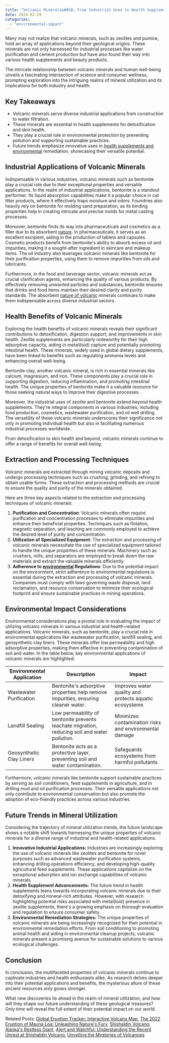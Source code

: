 ```yaml
---
title: "Volcanic Minerals&#058; From Industrial Uses to Health Supplements"
date: 2024-02-29
categories: 
  - "environmental-impact"
---
```


Many may not realize that volcanic minerals, such as zeolites and pumice, hold an array of applications beyond their geological origins. These minerals are not only harnessed for industrial processes like water purification and cement production but have also found their way into various health supplements and beauty products.

The intricate relationship between volcanic minerals and human well-being unveils a fascinating intersection of science and consumer wellness, prompting exploration into the intriguing realms of mineral utilization and its implications for both industry and health.

## Key Takeaways

- Volcanic minerals serve diverse industrial applications from construction to water filtration.
- These minerals are essential in health supplements for detoxification and skin health.
- They play a crucial role in environmental protection by preventing pollution and supporting sustainable practices.
- Future trends emphasize innovative uses in [health supplements and environmental](https://magmamatters.com/the-environmental-impact-of-volcanic-eruptions-2/ "The Environmental Impact of Volcanic Eruptions") remediation, showcasing their versatile potential.

## Industrial Applications of Volcanic Minerals

Indispensable in various industries, volcanic minerals such as bentonite play a crucial role due to their exceptional properties and versatile applications. In the realm of industrial applications, bentonite is a standout performer. Its liquid absorption capabilities make it a popular choice in cat litter products, where it effectively traps moisture and odors. Foundries also heavily rely on bentonite for molding sand preparation, as its binding properties help in creating intricate and precise molds for metal casting processes.

Moreover, bentonite finds its way into pharmaceuticals and cosmetics as a filler due to its absorbent [nature](https://magmamatters.com/the-art-and-science-of-volcano-monitoring/ "The Art and Science of Volcano Monitoring"). In pharmaceuticals, it serves as an excellent excipient, aiding in the production of tablets and capsules. Cosmetic products benefit from bentonite's ability to absorb excess oil and impurities, making it a sought-after ingredient in skincare and makeup items. The oil industry also leverages volcanic minerals like bentonite for their purification properties, using them to remove impurities from oils and lubricants.

Furthermore, in the food and beverage sector, volcanic minerals act as crucial clarification agents, enhancing the quality of various products. By effectively removing unwanted particles and substances, bentonite ensures that drinks and food items maintain their desired clarity and purity standards. The absorbent [nature of volcanic](https://magmamatters.com/understanding-volcanic-formation-a-comprehensive-guide/ "Understanding Volcanic Formation: A Comprehensive Guide") minerals continues to make them indispensable across diverse industrial sectors.

## Health Benefits of Volcanic Minerals

Exploring the health benefits of volcanic minerals reveals their significant contributions to detoxification, digestion support, and improvements in skin health. Zeolite supplements are particularly noteworthy for their high adsorptive capacity, aiding in metal(loid) capture and potentially promoting intestinal health. These minerals, widely used in global dietary supplements, have been linked to benefits such as regulating ammonia levels and enhancing overall well-being.

Bentonite clay, another volcanic mineral, is rich in essential minerals like calcium, magnesium, and iron. These components play a crucial role in supporting digestion, reducing inflammation, and promoting intestinal health. The unique properties of bentonite make it a valuable resource for those seeking natural ways to improve their digestive processes.

Moreover, the industrial uses of zeolite and bentonite extend beyond health supplements. They're integral components in various industries, including food production, cosmetics, wastewater purification, and oil well drilling. The versatility of these volcanic minerals underscores their significance not only in promoting individual health but also in facilitating numerous industrial processes worldwide.

From detoxification to skin health and beyond, volcanic minerals continue to offer a range of benefits for overall well-being.

## Extraction and Processing Techniques

Volcanic minerals are extracted through mining volcanic deposits and undergo processing techniques such as crushing, grinding, and refining to obtain usable forms. These extraction and processing methods are crucial to ensure the quality and purity of the minerals obtained.

Here are three key aspects related to the extraction and processing techniques of volcanic minerals:

1. **Purification and Concentration**: Volcanic minerals often require purification and concentration processes to eliminate impurities and enhance their beneficial properties. Techniques such as flotation, magnetic separation, and leaching are commonly employed to achieve the desired level of purity and concentration.
2. **Utilization of Specialized Equipment**: The extraction and processing of volcanic minerals necessitate the use of specialized equipment tailored to handle the unique properties of these minerals. Machinery such as crushers, mills, and separators are employed to break down the raw materials and extract the valuable minerals efficiently.
3. **Adherence to [environmental](https://magmamatters.com/geothermal-energy-and-its-volcanic-origins/ "Geothermal Energy and Its Volcanic Origins") Regulations**: Due to the potential impact on the environment, strict adherence to environmental regulations is essential during the extraction and processing of volcanic minerals. Companies must comply with laws governing waste disposal, land reclamation, and resource conservation to minimize their ecological footprint and ensure sustainable practices in mining operations.

## Environmental Impact Considerations

Environmental considerations play a pivotal role in evaluating the impact of utilizing volcanic minerals in various industrial and health-related applications. Volcanic minerals, such as bentonite, play a crucial role in environmental applications like wastewater purification, landfill sealing, and geosynthetic clay liners. These minerals offer low permeability and high adsorptive properties, making them effective in preventing contamination of soil and water. In the table below, key environmental applications of volcanic minerals are highlighted:

| Environmental Application | Description | Impact |
| --- | --- | --- |
| Wastewater Purification | Bentonite's adsorptive properties help remove impurities, ensuring cleaner water. | Improves water quality and protects aquatic ecosystems |
| Landfill Sealing | Low permeability of bentonite prevents leachate migration, reducing soil and water pollution. | Minimizes contamination risks and environmental damage |
| Geosynthetic Clay Liners | Bentonite acts as a protective layer, preventing soil and water contamination. | Safeguards ecosystems from harmful pollutants |

Furthermore, volcanic minerals like bentonite support sustainable practices by serving as soil conditioners, feed supplements in agriculture, and in drilling mud and oil purification processes. Their versatile applications not only contribute to environmental conservation but also promote the adoption of eco-friendly practices across various industries.

## Future Trends in Mineral Utilization

Considering the trajectory of mineral utilization trends, the future landscape shows a notable shift towards harnessing the unique properties of volcanic minerals for a diverse range of industrial and health-related applications.

1. **Innovative Industrial Applications:** Industries are increasingly exploring the use of volcanic minerals like zeolites and bentonite for novel purposes such as advanced wastewater purification systems, enhancing drilling operations efficiency, and developing high-quality agricultural feed supplements. These applications capitalize on the exceptional adsorption and ion exchange capabilities of volcanic minerals.
2. **Health Supplement Advancements:** The future trend in health supplements leans towards incorporating volcanic minerals due to their detoxifying and mineral-rich attributes. However, with research highlighting potential risks associated with metal(loid) presence in zeolite supplements, there's a growing emphasis on thorough evaluation and regulation to ensure consumer safety.
3. **Environmental Remediation Strategies:** The unique properties of volcanic minerals are being increasingly recognized for their potential in environmental remediation efforts. From soil conditioning to promoting animal health and aiding in environmental cleanup projects, volcanic minerals present a promising avenue for sustainable solutions to various ecological challenges.

## Conclusion

In conclusion, the multifaceted properties of volcanic minerals continue to captivate industries and health enthusiasts alike. As research delves deeper into their potential applications and benefits, the mysterious allure of these ancient resources only grows stronger.

What new discoveries lie ahead in the realm of mineral utilization, and how will they shape our future understanding of these geological treasures? Only time will reveal the full extent of their potential impact on our world.

Related Posts: [Global Eruption Tracker: Interactive Volcano Map](https://magmamatters.com/global-eruption-tracker-interactive-volcano-map/), [The 2022 Eruption of Mauna Loa: Unleashing Nature's Fury](https://magmamatters.com/the-2022-eruption-of-mauna-loa-unleashing-natures-fury/), [Shishaldin Volcano: Alaska's Restless Giant](https://magmamatters.com/shishaldin-volcano-alaskas-restless-giant/), [Alert and Watchful: Understanding the Recent Unrest at Shishaldin Volcano](https://magmamatters.com/alert-and-watchful-understanding-the-recent-unrest-at-shishaldin-volcano/), [Unveiling the Mysteries of Volcanoes](https://magmamatters.com/unveiling-the-mysteries-of-volcanoes/)
